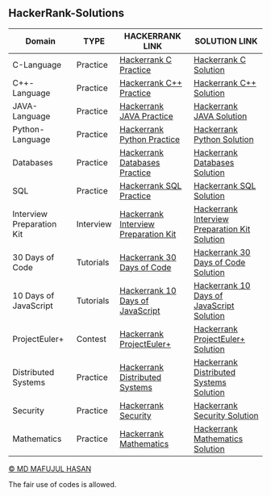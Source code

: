 ## HackerRank-Solutions

| Domain | TYPE | HACKERRANK LINK | SOLUTION LINK |
| --- | --- | --- | --- |
| C-Language | Practice | [Hackerrank C Practice](https://www.hackerrank.com/domains/c) | [Hackerrank C Solution](https://github.com/kg-0805/HackerRank-Solutions/tree/main/C%20PRACTICE) |
| C++-Language | Practice | [Hackerrank C++ Practice](https://www.hackerrank.com/domains/cpp) | [Hackerrank C++ Solution](https://github.com/kg-0805/HackerRank-Solutions/tree/main/C%2B%2B%20Practice) |
| JAVA-Language | Practice | [Hackerrank JAVA Practice](https://www.hackerrank.com/domains/java) | [Hackerrank JAVA Solution](https://github.com/kg-0805/HackerRank-Solutions/tree/main/JAVA%20PRACTICE) |
| Python-Language | Practice | [Hackerrank Python Practice](https://www.hackerrank.com/domains/python) | [Hackerrank Python Solution](https://github.com/kg-0805/HackerRank-Solutions/tree/main/PYTHON%20Practice) |
| Databases | Practice | [Hackerrank Databases Practice](https://www.hackerrank.com/domains/databases) | [Hackerrank Databases Solution](https://github.com/kg-0805/HackerRank-Solutions/tree/main/Databases) |
| SQL | Practice | [Hackerrank SQL Practice](https://www.hackerrank.com/domains/sql) | [Hackerrank SQL Solution](https://github.com/kg-0805/HackerRank-Solutions/tree/main/SQL%20PRACTICE) |
| Interview Preparation Kit | Interview | [Hackerrank Interview Preparation Kit](https://www.hackerrank.com/interview/interview-preparation-kit) | [Hackerrank Interview Preparation Kit Solution](https://github.com/kg-0805/HackerRank-Solutions/tree/main/Interview%20Preparation%20Kit) |
| 30 Days of Code | Tutorials | [Hackerrank 30 Days of Code](https://www.hackerrank.com/domains/tutorials/30-days-of-code) | [Hackerrank 30 Days of Code Solution](https://github.com/kg-0805/HackerRank-Solutions/tree/main/30%20Days%20of%20Code) |
| 10 Days of JavaScript | Tutorials | [Hackerrank 10 Days of JavaScript](https://www.hackerrank.com/domains/tutorials/10-days-of-javascript) | [Hackerrank 10 Days of JavaScript Solution](https://github.com/kg-0805/HackerRank-Solutions/tree/main/10%20Days%20of%20JavaScript) |
| ProjectEuler+ | Contest | [Hackerrank ProjectEuler+](https://www.hackerrank.com/contests/projecteuler/challenges) | [Hackerrank ProjectEuler+ Solution](https://github.com/kg-0805/HackerRank-Solutions/tree/main/Project%20Euler) |
| Distributed Systems | Practice | [Hackerrank Distributed Systems](https://www.hackerrank.com/domains/distributed-systems) | [Hackerrank Distributed Systems Solution](https://github.com/kg-0805/HackerRank-Solutions/tree/main/Distributed%20Systems) |
| Security | Practice | [Hackerrank Security](https://www.hackerrank.com/domains/security) | [Hackerrank Security Solution](https://github.com/kg-0805/HackerRank-Solutions/tree/main/Security) |
| Mathematics | Practice | [Hackerrank Mathematics](https://www.hackerrank.com/domains/mathematics) | [Hackerrank Mathematics Solution](https://github.com/kg-0805/HackerRank-Solutions/tree/main/Mathematics) |

[© MD MAFUJUL HASAN](https://github.com/mhtonmoy)

The fair use of codes is allowed. 

